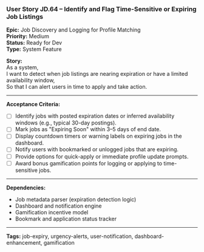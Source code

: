 ### User Story JD.64 – Identify and Flag Time-Sensitive or Expiring Job Listings

**Epic:** Job Discovery and Logging for Profile Matching  
**Priority:** Medium  
**Status:** Ready for Dev  
**Type:** System Feature  

**Story:**  
As a system,  
I want to detect when job listings are nearing expiration or have a limited availability window,  
So that I can alert users in time to apply and take action.

---

**Acceptance Criteria:**
- [ ] Identify jobs with posted expiration dates or inferred availability windows (e.g., typical 30-day postings).
- [ ] Mark jobs as "Expiring Soon" within 3–5 days of end date.
- [ ] Display countdown timers or warning labels on expiring jobs in the dashboard.
- [ ] Notify users with bookmarked or unlogged jobs that are expiring.
- [ ] Provide options for quick-apply or immediate profile update prompts.
- [ ] Award bonus gamification points for logging or applying to time-sensitive jobs.

---

**Dependencies:**
- Job metadata parser (expiration detection logic)
- Dashboard and notification engine
- Gamification incentive model
- Bookmark and application status tracker

---

**Tags:** job-expiry, urgency-alerts, user-notification, dashboard-enhancement, gamification

